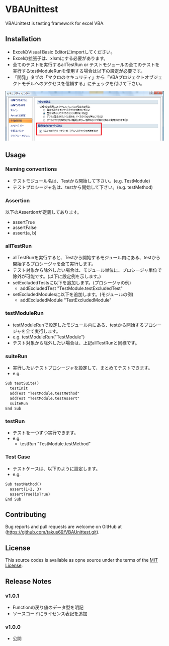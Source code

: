 # VBAUnittest
VBAUnittest is testing framework for excel VBA.

## Installation
- ExcelのVisual Basic Editorにimportしてください。
- Excelの拡張子は、xlsmにする必要があります。
- 全てのテストを実行するallTestRun or テストモジュールの全てのテストを実行するtestModuleRunを使用する場合は以下の設定が必要です。
- 「開発」タブの「マクロのセキュリティ」から「VBAプロジェクトオブジェクトモデルへのアクセスを信頼する」にチェックを付けて下さい。

![Setting](https://github.com/takus69/VBAUnittest/blob/master/setting.png)

## Usage
### Naming conventions
- テストモジュール名は、Testから開始して下さい。(e.g. TestModule)
- テストプロシージャ名は、testから開始して下さい。(e.g. testMethod)

### Assertion
以下のAssertionが定義してあります。
- assertTrue
- assertFalse
- assert(a, b)

### allTestRun
- allTestRunを実行すると、Testから開始するモジュール内にある、testから開始するプロシージャを全て実行します。
- テスト対象から除外したい場合は、モジュール単位に、プロシージャ単位で除外が可能です。(以下に設定例を示します。)
- setExcludedTestsに以下を追加します。(プロシージャの例)
  - addExcludedTest "TestModule.testExcludedTest"
- setExcludedModulesに以下を追加します。(モジュールの例)
  - addExcludedModule "TestExcludedModule"

### testModuleRun
- testModuleRunで設定したモジュール内にある、testから開始するプロシージャを全て実行します。
- e.g. testModuleRun("TestModule")
- テスト対象から除外したい場合は、上記allTestRunと同様です。

### suiteRun
- 実行したいテストプロシージャを設定して、まとめてテストできます。
- e.g.

```
Sub testSuite()
  testInit
  addTest "TestModule.testMethod"
  addTest "TestModule.testAssert"
  suiteRun
End Sub
```

### testRun
- テストを一つずつ実行できます。
- e.g.
  - testRun "TestModule.testMethod"

### Test Case
- テストケースは、以下のように設定します。
- e.g.

```
Sub testMethod()
  assert(1+2, 3)
  assertTrue(isTrue)
End Sub
```

## Contributing
Bug reports and pull requests are welcome on GitHub at (https://github.com/takus69/VBAUnittest.git).

## License
This source codes is available as opne source under the terms of the [MIT License](https://opensource.org/licenses/MIT).

## Release Notes
### v1.0.1
- Functionの戻り値のデータ型を明記
- ソースコードにライセンス表記を追加

### v1.0.0
- 公開
